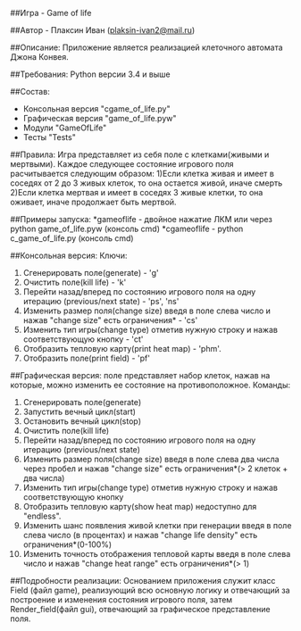 ﻿##Игра - Game of life

##Автор - Плаксин Иван (plaksin-ivan2@mail.ru)

##Описание: Приложение является реализацией клеточного автомата Джона Конвея.

##Требования: Python версии 3.4 и выше

##Состав:
* Консольная версия "cgame_of_life.py"
* Графическая версия "game_of_life.pyw"
* Модули "GameOfLife"
* Тесты "Tests"

##Правила:
Игра представляет из себя поле с клетками(живыми и мертвыми). Каждое следующее состояние игрового поля расчитывается следующим образом:
1)Если клетка живая и имеет в соседях от 2 до 3 живых клеток, то она остается живой, иначе смерть
2)Если клетка мертвая и имеет в соседях 3 живые клетки, то она оживает, иначе продолжает быть мертвой.

##Примеры запуска: 
*gameoflife - двойное нажатие ЛКМ или через python game_of_life.pyw (консоль cmd)
*cgameoflife - python c_game_of_life.py (консоль cmd)

##Консольная версия:
Ключи:
1) Сгенерировать поле(generate) - 'g'
2) Очистить поле(kill life) - 'k'
3) Перейти назад/вперед по состоянию игрового поля на одну итерацию (previous/next state) - 'ps', 'ns'
4) Изменить размер поля(change size) введя в поле слева число и нажав "change size" есть ограничения* - 'cs'
5) Изменить тип игры(change type) отметив нужную строку и нажав соответствующую кнопку - 'ct'
6) Отобразить тепловую карту(print heat map) - 'phm'.
7) Отобразить поле(print field) - 'pf'


##Графическая версия: поле представляет набор клеток, нажав на которые, можно изменить ее состояние на противоположное.
Команды:
1) Сгенерировать поле(generate)
2) Запустить вечный цикл(start)
3) Остановить вечный цикл(stop)
4) Очистить поле(kill life)
5) Перейти назад/вперед по состоянию игрового поля на одну итерацию (previous/next state)
6) Изменить размер поля(change size) введя в поле слева два числа через пробел и нажав "change size" есть ограничения*(> 2 клеток + два числа)
7) Изменить тип игры(change type) отметив нужную строку и нажав соответствующую кнопку
8) Отобразить тепловую карту(show heat map) недоступно для "endless".
9) Изменить шанс появления живой клетки при генерации введя в поле слева число (в процентах) и нажав "change life density" есть ограничения*(0-100%)
10) Изменить точность отображения тепловой карты введя в поле слева число и нажав "change heat range" есть ограничения*(> 1)

##Подробности реализации: 
Основанием приложения служит класс Field (файл game), реализующий всю основную логику и отвечающий за построение и изменения состояния игрового поля, затем Render_field(файл gui), отвечающий за графическое представление поля.
